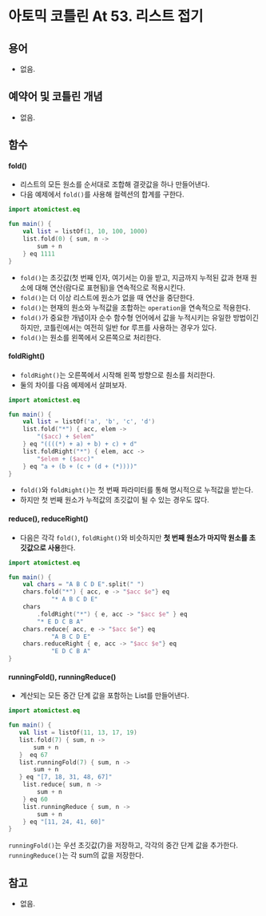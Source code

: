 # 아토믹 코틀린 At 53. 리스트 접기

## 용어

- 없음.

## 예약어 및 코틀린 개념

- 없음.

## 함수

#### fold()
- 리스트의 모든 원소를 순서대로 조합해 결괏값을 하나 만들어낸다.
- 다음 예제에서 `fold()`를 사용해 컬렉션의 합계를 구한다.

```kotlin
import atomictest.eq

fun main() {
    val list = listOf(1, 10, 100, 1000)
    list.fold(0) { sum, n ->
        sum + n
    } eq 1111
}
```

- `fold()`는 초깃값(첫 번째 인자, 여기서는 0)을 받고, 지금까지 누적된 값과 현재 원소에 대해 연산(람다로 표현됨)을 연속적으로 적용시킨다.
- `fold()`는 더 이상 리스트에 원소가 없을 때 연산을 중단한다.
- `fold()`는 현재의 원소와 누적값을 조합하는 `operation`을 연속적으로 적용한다.
- `fold()`가 중요한 개념이자 순수 함수형 언어에서 값을 누적시키는 유일한 방법이긴 하지만, 코틀린에서는 여전히 일반 for 루프를 사용하는 경우가 있다.
- `fold()`는 원소를 왼쪽에서 오른쪽으로 처리한다.

#### foldRight()
- `foldRight()`는 오른쪽에서 시작해 왼쪽 방향으로 춴소를 처리한다.
- 둘의 차이를 다음 예제에서 살펴보자.

```kotlin
import atomictest.eq

fun main() {
    val list = listOf('a', 'b', 'c', 'd')
    list.fold("*") { acc, elem ->
        "($acc) + $elem"
    } eq "((((*) + a) + b) + c) + d"
    list.foldRight("*") { elem, acc ->
        "$elem + ($acc)"
    } eq "a + (b + (c + (d + (*))))"
}
```

- `fold()`와 `foldRight()`는 첫 번째 파라미터를 통해 명시적으로 누적값을 받는다.
- 하지만 첫 번째 원소가 누적값의 초깃값이 될 수 있는 경우도 많다.

#### reduce(), reduceRight()

- 다음은 각각 `fold()`, `foldRight()`와 비슷하지만 **첫 번째 원소가 마지막 원소를 초깃값으로 사용**한다.

```kotlin
import atomictest.eq

fun main() {
    val chars = "A B C D E".split(" ")
    chars.fold("*") { acc, e -> "$acc $e"} eq
            "* A B C D E"
    chars
        .foldRight("*") { e, acc -> "$acc $e" } eq
        "* E D C B A"
    chars.reduce{ acc, e -> "$acc $e"} eq
            "A B C D E"
    chars.reduceRight { e, acc -> "$acc $e"} eq
            "E D C B A"
}
```

#### runningFold(), runningReduce() 
- 계산되는 모든 중간 단계 값을 포함하는 List를 만들어낸다.

```kotlin
import atomictest.eq

fun main() {
   val list = listOf(11, 13, 17, 19)
   list.fold(7) { sum, n ->
       sum + n
   }  eq 67
   list.runningFold(7) { sum, n ->
       sum + n
   } eq "[7, 18, 31, 48, 67]"
    list.reduce{ sum, n ->
        sum + n
    } eq 60
    list.runningReduce { sum, n ->
        sum + n
    } eq "[11, 24, 41, 60]"
}
```

`runningFold()`는 우선 초깃값(7)을 저장하고, 각각의 중간 단계 값을 추가한다.
`runningReduce()`는 각 sum의 값을 저장한다.


## 참고

- 없음.

